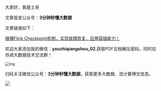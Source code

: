 大家好，我是土哥

文章首发公众号：**3分钟秒懂大数据**

文章链接如下：

[搞懂Flink Checkpoint机制，实现故障恢复、应用容错能力！](https://mp.weixin.qq.com/s?__biz=Mzg5NDY3NzIwMA==&mid=2247497235&idx=1&sn=32c372a4eef36b3c1936e7dce117a075&chksm=c0194facf76ec6babd669be0f8e2b0dede7f6a2dccbb11b1c387d8a1ce172565746a0b8a8a7e&token=299008056&lang=zh_CN#rd)

欢迎大家添加我的微信：**youzhiqiangshou_02**,获取PDF文档解压密码，同时拉你进大数据技术交流群！

<img src="https://files.mdnice.com/user/19005/b13cfefa-1229-455b-a1c1-f2a3c6207ce8.png" alt="img" style="zoom:80%;" />

扫码关注微信公众号：**3分钟秒懂大数据**，获取更多大数据、流计算博文信息。


![](https://files.mdnice.com/user/19005/9b74646c-5950-4a72-ba53-f3755c6ed667.png)



